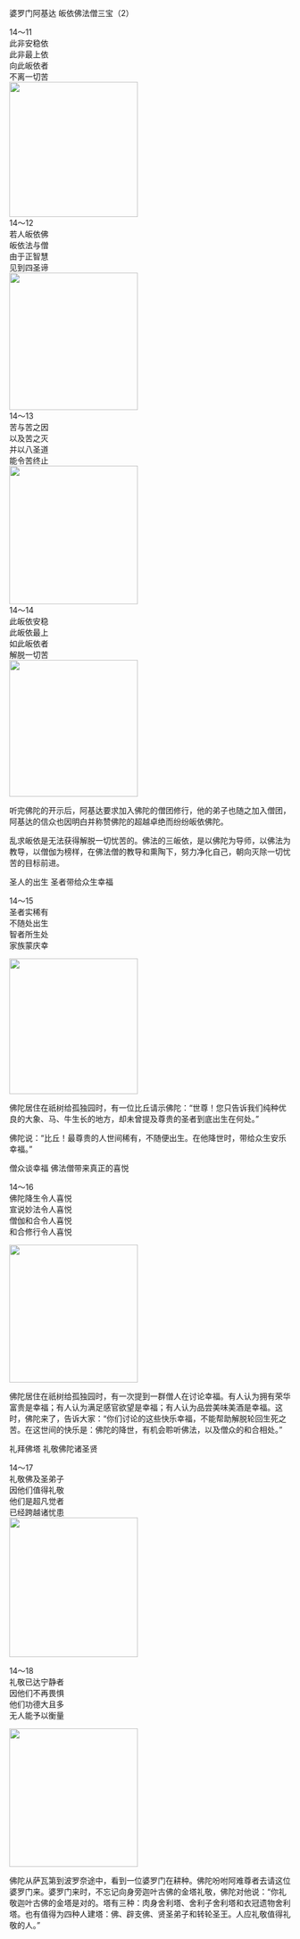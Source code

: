 婆罗门阿基达 皈依佛法僧三宝（2）

<div class="e2">
<div>
14～11<br>
 此非安稳依<br>
 此非最上依<br>
 向此皈依者<br>
 不离一切苦
</div>
<img src="images/fjj-61-1.jpg" width="230" height="242"/>
</div>

<div class="e2">
<div>
14～12<br>
 若人皈依佛<br>
 皈依法与僧<br>
 由于正智慧<br>
 见到四圣谛
</div>
<img src="images/fjj-61-2.jpg" width="230" height="246"/>
</div>

<div class="e2">
<div>
14～13<br>
 苦与苦之因<br>
 以及苦之灭<br>
 并以八圣道<br>
 能令苦终止
</div>
<img src="images/fjj-61-3.jpg" width="230" height="248"/>
</div>

<div class="e2">
<div>
14～14<br>
 此皈依安稳<br>
 此皈依最上<br>
 如此皈依者<br>
 解脱一切苦
</div>
<img src="images/fjj-61-4.jpg" width="230" height="245"/>
</div>

听完佛陀的开示后，阿基达要求加入佛陀的僧团修行，他的弟子也随之加入僧团，阿基达的信众也因明白并称赞佛陀的超越卓绝而纷纷皈依佛陀。

乱求皈依是无法获得解脱一切忧苦的。佛法的三皈依，是以佛陀为导师，以佛法为教导，以僧伽为榜样，在佛法僧的教导和熏陶下，努力净化自己，朝向灭除一切忧苦的目标前进。

圣人的出生 圣者带给众生幸福

<div class="e2">
<div>
 <p class="p13-5">14～15<br>
 圣者实稀有<br>
 不随处出生<br>
 智者所生处<br>
 家族蒙庆幸</p> 
</div>
<img src="images/fjj-61-5.jpg" width="230" height="243"/>
</div>

佛陀居住在祇树给孤独园时，有一位比丘请示佛陀：“世尊！您只告诉我们纯种优良的大象、马、牛生长的地方，却未曾提及尊贵的圣者到底出生在何处。”

佛陀说：“比丘！最尊贵的人世间稀有，不随便出生。在他降世时，带给众生安乐幸福。”

僧众谈幸福 佛法僧带来真正的喜悦

<div class="e2">
<div>
 <p class="p13-5">14～16<br>
 佛陀降生令人喜悦<br>
 宣说妙法令人喜悦<br>
 僧伽和合令人喜悦<br>
 和合修行令人喜悦</p> 
</div>
<img src="images/fjj-61-6.jpg" width="230" height="247"/>
</div>

佛陀居住在祇树给孤独园时，有一次提到一群僧人在讨论幸福。有人认为拥有荣华富贵是幸福；有人认为满足感官欲望是幸福；有人认为品尝美味美酒是幸福。这时，佛陀来了，告诉大家：“你们讨论的这些快乐幸福，不能帮助解脱轮回生死之苦。在这世间的快乐是：佛陀的降世，有机会聆听佛法，以及僧众的和合相处。”

礼拜佛塔 礼敬佛陀诸圣贤

<div class="e2">
<div>
14～17<br>
 礼敬佛及圣弟子<br>
 因他们值得礼敬<br>
 他们是超凡觉者<br>
 已经跨越诸忧患
</div>
<img src="images/fjj-61-7.jpg" width="230" height="250"/>
</div>

<div class="e2">
<div>
 <p class="p13-5">14～18<br>
 礼敬已达宁静者<br>
 因他们不再畏惧<br>
 他们功德大且多<br>
 无人能予以衡量</p> 
</div>
<img src="images/fjj-61-8.jpg" width="230" height="248"/>
</div>

佛陀从萨瓦第到波罗奈途中，看到一位婆罗门在耕种。佛陀吩咐阿难尊者去请这位婆罗门来。婆罗门来时，不忘记向身旁迦叶古佛的金塔礼敬，佛陀对他说：“你礼敬迦叶古佛的金塔是对的。塔有三种：肉身舍利塔、舍利子舍利塔和衣冠遗物舍利塔。也有值得为四种人建塔：佛、辟支佛、贤圣弟子和转轮圣王。人应礼敬值得礼敬的人。”
